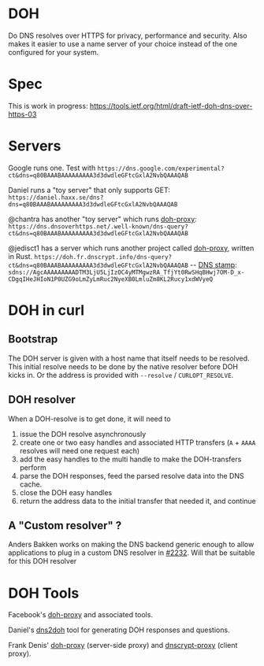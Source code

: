 # DOH

Do DNS resolves over HTTPS for privacy, performance and security. Also makes it easier to use a name server of your choice instead of the one configured for your system.

# Spec

This is work in progress: https://tools.ietf.org/html/draft-ietf-doh-dns-over-https-03

# Servers

Google runs one. Test with `https://dns.google.com/experimental?ct&dns=q80BAAABAAAAAAAAA3d3dwdleGFtcGxlA2NvbQAAAQAB`

Daniel runs a "toy server" that only supports GET: `https://daniel.haxx.se/dns?dns=q80BAAABAAAAAAAAA3d3dwdleGFtcGxlA2NvbQAAAQAB`

@chantra has another "toy server" which runs [doh-proxy](https://github.com/facebookexperimental/doh-proxy): `https://dns.dnsoverhttps.net/.well-known/dns-query?ct&dns=q80BAAABAAAAAAAAA3d3dwdleGFtcGxlA2NvbQAAAQAB`

@jedisct1 has a server which runs another project called [doh-proxy](https://github.com/jedisct1/rust-doh), written in Rust. `https://doh.fr.dnscrypt.info/dns-query?ct&dns=q80BAAABAAAAAAAAA3d3dwdleGFtcGxlA2NvbQAAAQAB`
-- [DNS stamp](https://github.com/jedisct1/dnscrypt-proxy/wiki/stamps): `sdns://AgcAAAAAAAAADTM3LjU5LjIzOC4yMTMgwzRA_TfjYt0RwSHqBHwj7OM-D_x-CDgqIHeJHIoN1P0UZG9oLmZyLmRuc2NyeXB0LmluZm8KL2Rucy1xdWVyeQ`

# DOH in curl

## Bootstrap

The DOH server is given with a host name that itself needs to be resolved. This initial resolve needs to be done by the native resolver before DOH kicks in. Or the address is provided with `--resolve` / `CURLOPT_RESOLVE`.

## DOH resolver

When a DOH-resolve is to get done, it will need to
1. issue the DOH resolve asynchronously
2. create one or two easy handles and associated HTTP transfers (`A` + `AAAA` resolves will need one request each)
3. add the easy handles to the multi handle to make the DOH-transfers perform
4. parse the DOH responses, feed the parsed resolve data into the DNS cache.
5. close the DOH easy handles
5. return the address data to the initial transfer that needed it, and continue 

## A "Custom resolver" ?

Anders Bakken works on making the DNS backend generic enough to allow applications to plug in a custom DNS resolver in [#2232](https://github.com/curl/curl/pull/2232). Will that be suitable for this DOH resolver

# DOH Tools

Facebook's [doh-proxy](https://facebookexperimental.github.io/doh-proxy/) and associated tools.

Daniel's [dns2doh](https://github.com/bagder/dns2doh) tool for generating DOH responses and questions.

Frank Denis' [doh-proxy](https://github.com/jedisct1/rust-doh) (server-side proxy) and [dnscrypt-proxy](https://github.com/jedisct1/dnscrypt-proxy) (client proxy).